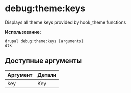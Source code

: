 # debug:theme:keys
Displays all theme keys provided by hook_theme functions

**Использование:**
```
drupal debug:theme:keys [arguments]
dtk
```

## Доступные аргументы
Аргумент | Детали
---------|-------------
key | Key
